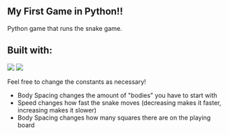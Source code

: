 ## My First Game in Python!!

Python game that runs the snake game. 

## Built with:
<div align="left">
  <img src=https://img.shields.io/badge/Python-3776AB?logo=python&logoColor=fff&style=for-the-badge)>
  <img src=https://img.shields.io/badge/PyGame-g?logo=https://user-images.githubusercontent.com/46412508/170405943-e75458ec-6cb4-462e-91ba-43c861a3d6cf.png>
</div>

Feel free to change the constants as necessary!
* Body Spacing changes the amount of "bodies" you have to start with
* Speed changes how fast the snake moves (decreasing makes it faster, increasing makes it slower)
* Body Spacing changes how many squares there are on the playing board